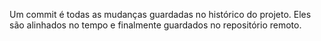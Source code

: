 Um commit é todas as mudanças guardadas no histórico do projeto. Eles são alinhados no tempo e finalmente guardados no repositório remoto.